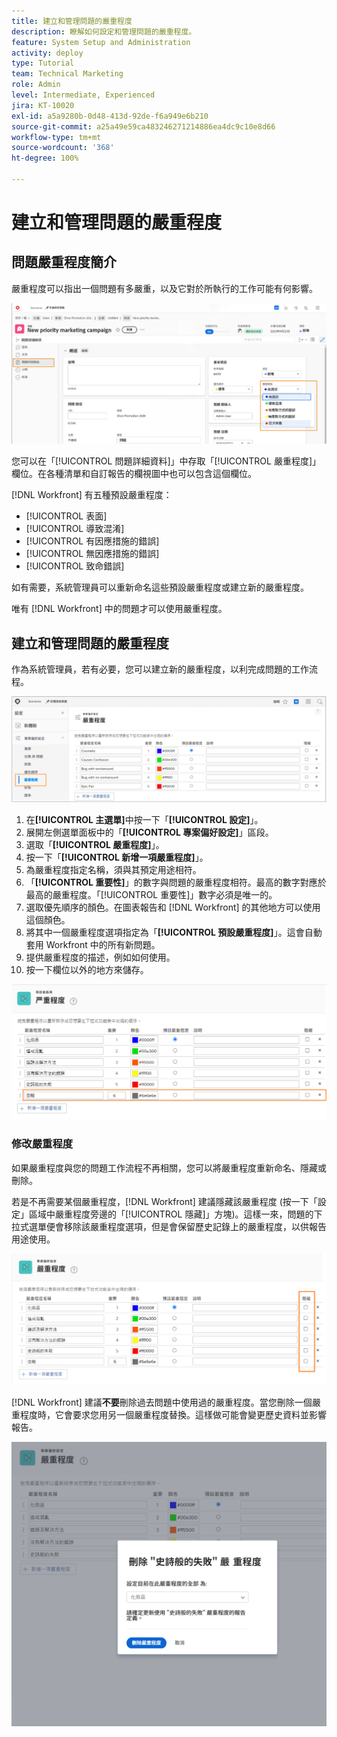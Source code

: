 ```yaml
---
title: 建立和管理問題的嚴重程度
description: 瞭解如何設定和管理問題的嚴重程度。
feature: System Setup and Administration
activity: deploy
type: Tutorial
team: Technical Marketing
role: Admin
level: Intermediate, Experienced
jira: KT-10020
exl-id: a5a9280b-0d48-413d-92de-f6a949e6b210
source-git-commit: a25a49e59ca483246271214886ea4dc9c10e8d66
workflow-type: tm+mt
source-wordcount: '368'
ht-degree: 100%

---
```


# 建立和管理問題的嚴重程度

## 問題嚴重程度簡介

嚴重程度可以指出一個問題有多嚴重，以及它對於所執行的工作可能有何影響。

![[!UICONTROL 嚴重程度]選單，位於[!UICONTROL 問題詳細資料]視窗](assets/admin-fund-severity-issue-details.png)

您可以在「[!UICONTROL 問題詳細資料]」中存取「[!UICONTROL 嚴重程度]」欄位。在各種清單和自訂報告的欄視圖中也可以包含這個欄位。

[!DNL Workfront] 有五種預設嚴重程度：

* [!UICONTROL 表面]
* [!UICONTROL 導致混淆]
* [!UICONTROL 有因應措施的錯誤]
* [!UICONTROL 無因應措施的錯誤]
* [!UICONTROL 致命錯誤]

如有需要，系統管理員可以重新命名這些預設嚴重程度或建立新的嚴重程度。

唯有 [!DNL Workfront] 中的問題才可以使用嚴重程度。

## 建立和管理問題的嚴重程度

作為系統管理員，若有必要，您可以建立新的嚴重程度，以利完成問題的工作流程。

![[!UICONTROL 嚴重程度]頁面，位於[!UICONTROL 設定]](assets/admin-fund-severity-section.png)

1. 在&#x200B;**[!UICONTROL 主選單]**&#x200B;中按一下「**[!UICONTROL 設定]**」。
1. 展開左側選單面板中的「**[!UICONTROL 專案偏好設定]**」區段。
1. 選取「**[!UICONTROL 嚴重程度]**」。
1. 按一下「**[!UICONTROL 新增一項嚴重程度]**」。
1. 為嚴重程度指定名稱，須與其預定用途相符。
1. 「**[!UICONTROL 重要性]**」的數字與問題的嚴重程度相符。最高的數字對應於最高的嚴重程度。「[!UICONTROL 重要性]」數字必須是唯一的。
1. 選取優先順序的顏色。在圖表報告和 [!DNL Workfront] 的其他地方可以使用這個顏色。
1. 將其中一個嚴重程度選項指定為「**[!UICONTROL 預設嚴重程度]**」。這會自動套用 Workfront 中的所有新問題。
1. 提供嚴重程度的描述，例如如何使用。
1. 按一下欄位以外的地方來儲存。

![[!UICONTROL 嚴重程度]清單](assets/admin-fund-severity-new.png)

### 修改嚴重程度

如果嚴重程度與您的問題工作流程不再相關，您可以將嚴重程度重新命名、隱藏或刪除。

若是不再需要某個嚴重程度，[!DNL Workfront] 建議隱藏該嚴重程度 (按一下「設定」區域中嚴重程度旁邊的「[!UICONTROL 隱藏]」方塊)。這樣一來，問題的下拉式選單便會移除該嚴重程度選項，但是會保留歷史記錄上的嚴重程度，以供報告用途使用。

![[!UICONTROL 隱藏]欄突顯標示，位於[!UICONTROL 嚴重程度]頁面，而此頁面位於[!UICONTROL 設定]](assets/admin-fund-severity-hide.png)

[!DNL Workfront] 建議&#x200B;**不要**&#x200B;刪除過去問題中使用過的嚴重程度。當您刪除一個嚴重程度時，它會要求您用另一個嚴重程度替換。這樣做可能會變更歷史資料並影響報告。

![刪除嚴重程度視窗](assets/admin-fund-severity-delete.png)

<!---
learn more URLs
Create and customize issue severities
Update issue severity
--->
